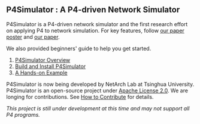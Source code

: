 ## P4Simulator : A P4-driven Network Simulator

P4Simulator is a P4-driven network simulator and the first research effort on applying P4 to network simulation. For key features, follow [our paper poster](https://github.com/ns-4/NS4/blob/master/ns4-poster.pdf) and [our paper](https://github.com/ns-4/NS4-DEV/blob/master/ns4-sosr.pdf).

We also provided beginners' guide to help you get started.

1. [P4Simulator Overview](https://github.com/ns-4/NS4/wiki/NS4-Overview)
2. [Build and Install P4Simulator](https://github.com/ns-4/NS4/wiki/Build-and-Install-NS4)
3. [A Hands-on Example](https://github.com/ns-4/NS4/wiki/A-Hands-on-Example)

P4Simulator is now being developed by NetArch Lab at Tsinghua University. P4Simulator is an open-source project under [Apache License 2.0](https://github.com/ns-4/NS4/blob/master/License.md). We are longing for contributions. See [How to Contribute](https://github.com/ns-4/NS4/wiki/How-to-contribute) for details.

*This project is still under development at this time and may not support all P4 programs.*
